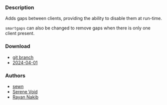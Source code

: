 ### Description
Adds gaps between clients, providing the ability to disable them at run-time. 

`smartgaps` can also be changed to remove gaps when there is only one client present.

### Download
- [git branch](https://codeberg.org/sewn/dwl/src/branch/gaps)
- [2024-04-01](https://codeberg.org/dwl/dwl-patches/raw/branch/main/patches/gaps/gaps.patch)

### Authors
- [sewn](https://codeberg.org/sewn)
- [Serene Void](https://github.com/serenevoid)
- [Rayan Nakib](https://nakibrayan2.pages.dev)
